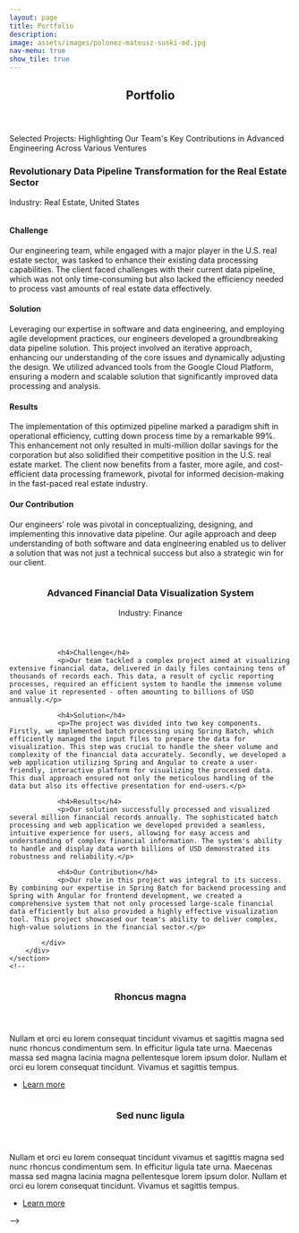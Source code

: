 ```yaml
---
layout: page
title: Portfolio
description: 
image: assets/images/polonez-mateusz-suski-md.jpg
nav-menu: true
show_tile: true
---
```

<!--
# (trfrmr)
Category: Software Engineering, Data Engineering
-->
<!-- Main -->
<div id="main">

<!-- One -->
<section id="one">
	<div class="inner">
		<header class="major">
			<h2>Portfolio</h2>
		</header>
		<p>Selected Projects: Highlighting Our Team's Key Contributions in Advanced Engineering Across Various Ventures</p>
	</div>
</section>

<!-- Two -->
<section id="two">
	<div class="inner">
<!-- 	<section> -->
<!-- 		<a href="generic.html" class="image"> -->
<!-- 			<img src="{% link assets/images/real-estate-blake-wheeler-sm.jpg %}" alt="" data-position="center center" /> -->
<!-- 		</a> -->
<!-- 		<div class="content"> -->
<!-- 			<div class="inner"> -->
<!-- 				<header class="major"> -->
					<h3>Revolutionary Data Pipeline Transformation for the Real Estate Sector</h3>
					<p>Industry: Real Estate, United States</p>
		<div class="row">
					<span class="image left"><img src="{% link assets/images/real-estate-blake-wheeler-sm.jpg %}" alt="" />
<!-- 				</header> -->
				<h4>Challenge</h4>
				<p>Our engineering team, while engaged with a major player in the U.S. real estate sector, was tasked to enhance their existing data processing capabilities. The client faced challenges with their current data pipeline, which was not only time-consuming but also lacked the efficiency needed to process vast amounts of real estate data effectively.</p>
				<h4>Solution</h4>
				<p>Leveraging our expertise in software and data engineering, and employing agile development practices, our engineers developed a groundbreaking data pipeline solution. This project involved an iterative approach, enhancing our understanding of the core issues and dynamically adjusting the design. We utilized advanced tools from the Google Cloud Platform, ensuring a modern and scalable solution that significantly improved data processing and analysis.</p>
				<h4>Results</h4>
				<p>The implementation of this optimized pipeline marked a paradigm shift in operational efficiency, cutting down process time by a remarkable 99%. This enhancement not only resulted in multi-million dollar savings for the corporation but also solidified their competitive position in the U.S. real estate market. The client now benefits from a faster, more agile, and cost-efficient data processing framework, pivotal for informed decision-making in the fast-paced real estate industry.</p>
				<h4>Our Contribution</h4>
				<p>Our engineers' role was pivotal in conceptualizing, designing, and implementing this innovative data pipeline. Our agile approach and deep understanding of both software and data engineering enabled us to deliver a solution that was not just a technical success but also a strategic win for our client.</p>
		</div>
<!-- 			</div> -->
<!-- 		</div> -->
<!-- 	</section> -->

<section id="three">
  	<section>
   		<a href="generic.html" class="image">
			<img src="{% link assets/images/numbers-mika-baumeister-md.jpg %}" alt="" data-position="center center" />
		</a>
		<div class="content">
			<div class="inner">
				<header class="major">
    					<h3>Advanced Financial Data Visualization System</h3>
    					<p>Industry: Finance</p>
				</header>

				<h4>Challenge</h4>
				<p>Our team tackled a complex project aimed at visualizing extensive financial data, delivered in daily files containing tens of thousands of records each. This data, a result of cyclic reporting processes, required an efficient system to handle the immense volume and value it represented - often amounting to billions of USD annually.</p>

				<h4>Solution</h4>
				<p>The project was divided into two key components. Firstly, we implemented batch processing using Spring Batch, which efficiently managed the input files to prepare the data for visualization. This step was crucial to handle the sheer volume and complexity of the financial data accurately. Secondly, we developed a web application utilizing Spring and Angular to create a user-friendly, interactive platform for visualizing the processed data. This dual approach ensured not only the meticulous handling of the data but also its effective presentation for end-users.</p>

				<h4>Results</h4>
				<p>Our solution successfully processed and visualized several million financial records annually. The sophisticated batch processing and web application we developed provided a seamless, intuitive experience for users, allowing for easy access and understanding of complex financial information. The system's ability to handle and display data worth billions of USD demonstrated its robustness and reliability.</p>

				<h4>Our Contribution</h4>
				<p>Our role in this project was integral to its success. By combining our expertise in Spring Batch for backend processing and Spring with Angular for frontend development, we created a comprehensive system that not only processed large-scale financial data efficiently but also provided a highly effective visualization tool. This project showcased our team's ability to deliver complex, high-value solutions in the financial sector.</p>
    
			</div>
  		</div>
	</section>
	<!--
  <section>
		<a href="generic.html" class="image">
			<img src="{% link assets/images/pic09.jpg %}" alt="" data-position="top center" />
		</a>
		<div class="content">
			<div class="inner">
				<header class="major">
					<h3>Rhoncus magna</h3>
				</header>
				<p>Nullam et orci eu lorem consequat tincidunt vivamus et sagittis magna sed nunc rhoncus condimentum sem. In efficitur ligula tate urna. Maecenas massa sed magna lacinia magna pellentesque lorem ipsum dolor. Nullam et orci eu lorem consequat tincidunt. Vivamus et sagittis tempus.</p>
				<ul class="actions">
					<li><a href="generic.html" class="button">Learn more</a></li>
				</ul>
			</div>
		</div>
	</section>
	<section>
		<a href="generic.html" class="image">
			<img src="{% link assets/images/pic10.jpg %}" alt="" data-position="25% 25%" />
		</a>
		<div class="content">
			<div class="inner">
				<header class="major">
					<h3>Sed nunc ligula</h3>
				</header>
				<p>Nullam et orci eu lorem consequat tincidunt vivamus et sagittis magna sed nunc rhoncus condimentum sem. In efficitur ligula tate urna. Maecenas massa sed magna lacinia magna pellentesque lorem ipsum dolor. Nullam et orci eu lorem consequat tincidunt. Vivamus et sagittis tempus.</p>
				<ul class="actions">
					<li><a href="generic.html" class="button">Learn more</a></li>
				</ul>
			</div>
		</div>
	</section>
  -->
</section>
